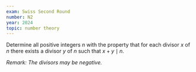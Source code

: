 ```yaml
---
exam: Swiss Second Round
number: N2
year: 2024
topic: number theory
---
```


Determine all positive integers $n$ with the property that for each divisor $x$ of $n$ there exists a divisor $y$ of $n$ such that $x+y\mid n$.
  
*Remark: The divisors may be negative.*
